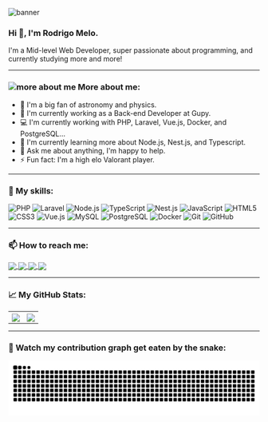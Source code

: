 ![banner](https://user-images.githubusercontent.com/74683074/219884828-ec7344d8-3c44-476b-9b84-a0eac88d29e9.png)

### Hi 👋, I'm Rodrigo Melo.
I'm a Mid-level Web Developer, super passionate about programming, and currently studying more and more!

----

### <img width="30" alt="more about me" src="https://user-images.githubusercontent.com/74683074/219888544-31f86183-7ab0-4356-84e0-2ccf6996edf8.png"> More about me:
- 🌌 I'm a big fan of astronomy and physics.
- 🔭 I'm currently working as a Back-end Developer at Gupy.
- 💻 I'm currently working with PHP, Laravel, Vue.js, Docker, and PostgreSQL...
- 🌱 I'm currently learning more about Node.js, Nest.js, and Typescript.
- 💬 Ask me about anything, I'm happy to help.
- ⚡ Fun fact: I'm a high elo Valorant player.

----

### 🚀 My skills:
![PHP](https://img.shields.io/badge/-PHP-777BB4?style=flat-square&logo=php&logoColor=white)
![Laravel](https://img.shields.io/badge/-Laravel-FF2D20?style=flat-square&logo=laravel&logoColor=white)
![Node.js](https://img.shields.io/badge/-Node.js-339933?style=flat-square&logo=node.js&logoColor=white)
![TypeScript](https://img.shields.io/badge/-TypeScript-3178C6?style=flat-square&logo=typescript&logoColor=white)
![Nest.js](https://img.shields.io/badge/-Nest.js-E0234E?style=flat-square&logo=nestjs&logoColor=white)
![JavaScript](https://img.shields.io/badge/-JavaScript-F7DF1E?style=flat-square&logo=javascript&logoColor=black)
![HTML5](https://img.shields.io/badge/-HTML5-E34F26?style=flat-square&logo=html5&logoColor=white)
![CSS3](https://img.shields.io/badge/-CSS3-1572B6?style=flat-square&logo=css3)
![Vue.js](https://img.shields.io/badge/-Vue.js-4FC08D?style=flat-square&logo=vue.js&logoColor=white)
![MySQL](https://img.shields.io/badge/-MySQL-4479A1?style=flat-square&logo=mysql&logoColor=white)
![PostgreSQL](https://img.shields.io/badge/-PostgreSQL-336791?style=flat-square&logo=postgresql&logoColor=white)
![Docker](https://img.shields.io/badge/-Docker-2496ED?style=flat-square&logo=docker&logoColor=white)
![Git](https://img.shields.io/badge/-Git-F05032?style=flat-square&logo=git&logoColor=white)
![GitHub](https://img.shields.io/badge/-GitHub-181717?style=flat-square&logo=github)

----

### 📫 How to reach me:
<div>
    <a href="https://www.linkedin.com/in/rodrigodotdev/" target="_blank">
        <img align="center" src="https://img.shields.io/badge/LinkedIn-0077B5?style=for-the-badge&logo=linkedin&logoColor=white" />
    </a>
    <a href="https://www.instagram.com/rodrigodotdev/" target="_blank">
        <img align="center" src="https://img.shields.io/badge/Instagram-E4405F?style=for-the-badge&logo=instagram&logoColor=white" />
    </a>
    <a href="https://twitter.com/rodrigodotdev" target="_blank">
        <img align="center" src="https://img.shields.io/badge/twitter-0c1014?style=for-the-badge&logo=x&logoColor=white" />
    </a>
    <a href="mailto:rodrigodotdev@gmail.com">
        <img align="center" src="https://img.shields.io/badge/Gmail-D14836?style=for-the-badge&logo=gmail&logoColor=white" />
    </a>
</div>

----

### 📈 My GitHub Stats:
<table>
    <tr>
        <td>
            <a href="https://github.com/anuraghazra/github-readme-stats">
              <img align="center" src="https://github-readme-stats.vercel.app/api?username=rodrigodotdev&show_icons=true&theme=tokyonight" />
            </a>
        </td>
        <td>
            <a href="https://github.com/anuraghazra/convoychat">
              <img align="center" src="https://github-readme-stats.vercel.app/api/top-langs/?username=rodrigodotdev&layout=compact&theme=tokyonight" />
            </a>
        </td>
    </tr> 
</table>

----

### 🐍 Watch my contribution graph get eaten by the snake:
<picture>
  <source media="(prefers-color-scheme: dark)" srcset="https://raw.githubusercontent.com/rodrigodotdev/rodrigodotdev/output/github-contribution-grid-snake-dark.svg">
  <source media="(prefers-color-scheme: light)" srcset="https://raw.githubusercontent.com/rodrigodotdev/rodrigodotdev/output/github-contribution-grid-snake.svg">
  <img alt="github contribution grid snake animation" src="https://raw.githubusercontent.com/rodrigodotdev/rodrigodotdev/output/github-contribution-grid-snake.svg">
</picture>

<!--
**rodrigodotdev/rodrigodotdev** is a ✨ _special_ ✨ repository because its `README.md` (this file) appears on your GitHub profile.

Here are some ideas to get you started:

- 🔭 I’m currently working on ...
- 🌱 I’m currently learning ...
- 👯 I’m looking to collaborate on ...
- 🤔 I’m looking for help with ...
- 💬 Ask me about ...
- 📫 How to reach me: ...
- 😄 Pronouns: ...
- ⚡ Fun fact: ...
-->
